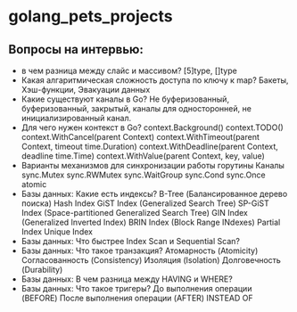 # golang_pets_projects

## Вопросы на интервью:
- в чем разница между слайс и массивом? 
    [5]type, []type 
- Какая алгаритмическая сложность доступа по ключу к map? 
    Бакеты, Хэш-функции, Эвакуации данных
- Какие существуют каналы в Go? 
    Не буферизованный, буферизованный, закрытый, каналы для односторонней, не инициализированный канал. 
- Для чего нужен контекст в Go? 
    context.Background()
    context.TODO()
    context.WithCancel(parent Context)
    context.WithTimeout(parent Context, timeout time.Duration)
    context.WithDeadline(parent Context, deadline time.Time)
    context.WithValue(parent Context, key, value)
- Варианты механизмов для синхронизации работы горутины
    Каналы
    sync.Mutex
    sync.RWMutex
    sync.WaitGroup
    sync.Cond
    sync.Once
    atomic 
- Базы данных: Какие есть индексы?
    B-Tree (Балансированное дерево поиска)
    Hash Index
    GiST Index (Generalized Search Tree)
    SP-GiST Index (Space-partitioned Generalized Search Tree)
    GIN Index (Generalized Inverted Index)
    BRIN Index (Block Range INdexes)
    Partial Index
    Unique Index
- Базы данных: Что быстрее Index Scan и Sequential Scan? 
- Базы данных: Что такое транзакция? 
    Атомарность (Atomicity)
    Согласованность (Consistency)
    Изоляция (Isolation)
    Долговечность (Durability)
-  Базы данных: В чем разница между HAVING и WHERE?
-  Базы данных: Что такое тригеры? 
    До выполнения операции (BEFORE)
    После выполнения операции (AFTER)
    INSTEAD OF